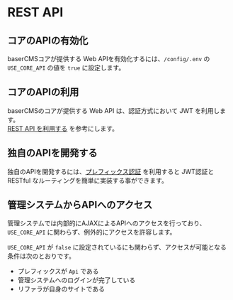# REST API

## コアのAPIの有効化
baserCMSコアが提供する Web APIを有効化するには、`/config/.env` の `USE_CORE_API` の値を `true` に設定します。

 
## コアのAPIの利用
baserCMSのコアが提供する Web API は、認証方式において JWT を利用します。   
[REST API を利用する](https://github.com/baserproject/ucmitz/wiki/ucmitz%E3%81%AE-REST-API-%E3%82%92%E5%88%A9%E7%94%A8%E3%81%99%E3%82%8B) を参考にします。

 
## 独自のAPIを開発する
独自のAPIを開発するには、[プレフィックス認証](./prefix_auth) を利用すると JWT認証と RESTful なルーティングを簡単に実装する事ができます。

 
## 管理システムからAPIへのアクセス
管理システムでは内部的にAJAXによるAPIへのアクセスを行っており、`USE_CORE_API` に関わらず、例外的にアクセスを許容します。

`USE_CORE_API` が `false` に設定されているにも関わらず、アクセスが可能となる条件は次のとおりです。

- プレフィックスが `Api` である
- 管理システムへのログインが完了している
- リファラが自身のサイトである
